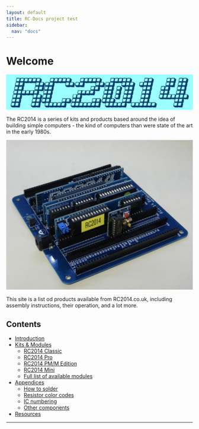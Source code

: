 ```yaml
---
layout: default
title: RC-Docs project test
sidebar:
  nav: "docs"
---
```


# Welcome

![](RC2014-logo.jpg)

The RC2014 is a series of kits and products based around the idea of building simple computers - the kind of computers than were state of the art in the early 1980s.

![](board1.png)

This site is a list od products available from RC2014.co.uk, including assembly instructions, their operation, and a lot more.

## Contents


* [Introduction](introduction.html)
* [Kits & Modules](kits/kits.html)
  * [RC2014 Classic](kits/rc2014mini/guide.html)
  * [RC2014 Pro](kits/rc2014mini/guide.html)
  * [RC2014 PM/M Edition](kits/rc2014mini/guide.html)
  * [RC2014 Mini](kits/rc2014mini/guide.html)
  * [Full list of available modules](kits/rc2014mini/guide.html)
* [Appendices](appendices.html)
  * [How to solder](appendices/soldering.html)
  * [Resistor color codes](appendices/resistor_color_code.html)
  * [IC numbering](appendices/ic_numbering.html)
  * [Other components](appendices/components.html)
* [Resources](resources.html)


---

